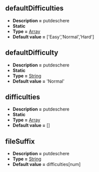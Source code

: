 ## defaultDifficulties
* **Description =** putdeschere
* **Static**
* **Type =** [Array<String>](https://api.haxeflixel.com/Array.html)
* **Default value =** ['Easy','Normal','Hard']

## defaultDifficulty
* **Description =** putdeschere
* **Static**
* **Type =** [String](https://api.haxeflixel.com/String.html)
* **Default value =** 'Normal'

## difficulties
* **Description =** putdeschere
* **Static**
* **Type =** [Array<String>](https://api.haxeflixel.com/Array.html)
* **Default value =** []

## fileSuffix
* **Description =** putdeschere
* **Type =** [String](https://api.haxeflixel.com/String.html)
* **Default value =** difficulties[num]


